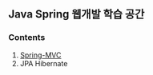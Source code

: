 ## Java Spring 웹개발 학습 공간

### Contents
1. [Spring-MVC](https://github.com/dldbdud314/spring-web-dev-playground/tree/main/spring-mvc)
2. JPA Hibernate
